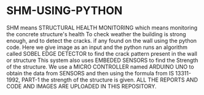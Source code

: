 # SHM-USING-PYTHON
SHM means STRUCTURAL HEALTH MONITORING which means monitoring the concrete structure's health 
To check weather the building is strong enough, and to detect the cracks.
if any found on the wall using the python code.
Here we give image as an input and the python runs an algorithm called SOBEL EDGE DETECTOR to find the crack pattern  present in the wall or structure
This system also uses EMBEDED SENSORS to find the Strength of the structure.
We use  a MICRO CONTROLLER named ARDUINO UNO to obtain the data from SENSORS and then using the formula from IS 13311-1992, PART-1 the strength of the structure is given.
ALL THE REPORTS AND CODE AND IMAGES ARE UPLOADED IN THIS REPOSITORY.
